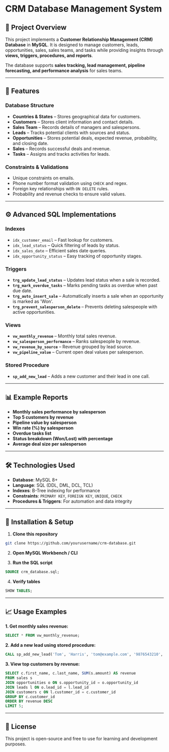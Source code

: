 # CRM Database Management System

## 📌 Project Overview
This project implements a **Customer Relationship Management (CRM) Database** in **MySQL**.
It is designed to manage customers, leads, opportunities, sales, sales teams, and tasks while providing insights through **views, triggers, procedures, and reports**.

The database supports **sales tracking, lead management, pipeline forecasting, and performance analysis** for sales teams.

---

## 🚀 Features

### **Database Structure**
- **Countries & States** – Stores geographical data for customers.
- **Customers** – Stores client information and contact details.
- **Sales Team** – Records details of managers and salespersons.
- **Leads** – Tracks potential clients with sources and status.
- **Opportunities** – Stores potential deals, expected revenue, probability, and closing date.
- **Sales** – Records successful deals and revenue.
- **Tasks** – Assigns and tracks activities for leads.

### **Constraints & Validations**
- Unique constraints on emails.
- Phone number format validation using `CHECK` and regex.
- Foreign key relationships with `ON DELETE` rules.
- Probability and revenue checks to ensure valid values.

---

## ⚙️ Advanced SQL Implementations

### **Indexes**
- `idx_customer_email` – Fast lookup for customers.
- `idx_lead_status` – Quick filtering of leads by status.
- `idx_sales_date` – Efficient sales date queries.
- `idx_opportunity_status` – Easy tracking of opportunity stages.

### **Triggers**
- **`trg_update_lead_status`** – Updates lead status when a sale is recorded.
- **`trg_mark_overdue_tasks`** – Marks pending tasks as overdue when past due date.
- **`trg_auto_insert_sale`** – Automatically inserts a sale when an opportunity is marked as 'Won'.
- **`trg_prevent_salesperson_delete`** – Prevents deleting salespeople with active opportunities.

### **Views**
- **`vw_monthly_revenue`** – Monthly total sales revenue.
- **`vw_salesperson_performance`** – Ranks salespeople by revenue.
- **`vw_revenue_by_source`** – Revenue grouped by lead source.
- **`vw_pipeline_value`** – Current open deal values per salesperson.

### **Stored Procedure**
- **`sp_add_new_lead`** – Adds a new customer and their lead in one call.

---

## 📊 Example Reports
- **Monthly sales performance by salesperson**
- **Top 5 customers by revenue**
- **Pipeline value by salesperson**
- **Win rate (%) by salesperson**
- **Overdue tasks list**
- **Status breakdown (Won/Lost) with percentage**
- **Average deal size per salesperson**

---

## 🛠️ Technologies Used
- **Database**: MySQL 8+
- **Language**: SQL (DDL, DML, DCL, TCL)
- **Indexes**: B-Tree indexing for performance
- **Constraints**: `PRIMARY KEY`, `FOREIGN KEY`, `UNIQUE`, `CHECK`
- **Procedures & Triggers**: For automation and data integrity

---

## 📂 Installation & Setup
1. **Clone this repository**
```bash
git clone https://github.com/yourusername/crm-database.git
```
2. **Open MySQL Workbench / CLI**

3. **Run the SQL script**
```sql
SOURCE crm_database.sql;
```

4. **Verify tables**
```sql
SHOW TABLES;
```

---

## 📈 Usage Examples

**1. Get monthly sales revenue:**
```sql
SELECT * FROM vw_monthly_revenue;
```

**2. Add a new lead using stored procedure:**
```sql
CALL sp_add_new_lead('Tom', 'Harris', 'tom@example.com', '9876543210', 2, 'Referral', 'New', 'Interested in automation software');
```

**3. View top customers by revenue:**
```sql
SELECT c.first_name, c.last_name, SUM(s.amount) AS revenue
FROM sales s
JOIN opportunities o ON s.opportunity_id = o.opportunity_id
JOIN leads l ON o.lead_id = l.lead_id
JOIN customers c ON l.customer_id = c.customer_id
GROUP BY c.customer_id
ORDER BY revenue DESC
LIMIT 5;
```

---

## 📜 License
This project is open-source and free to use for learning and development purposes.
